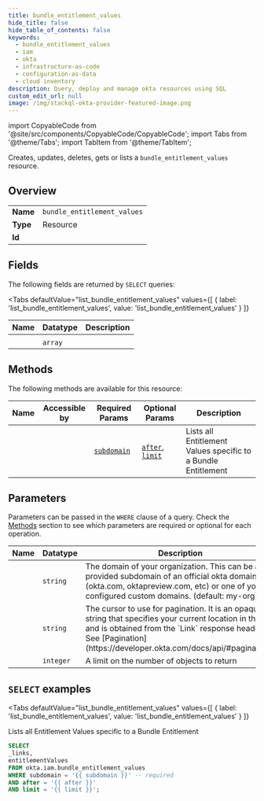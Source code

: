 ```yaml
--- 
title: bundle_entitlement_values
hide_title: false
hide_table_of_contents: false
keywords:
  - bundle_entitlement_values
  - iam
  - okta
  - infrastructure-as-code
  - configuration-as-data
  - cloud inventory
description: Query, deploy and manage okta resources using SQL
custom_edit_url: null
image: /img/stackql-okta-provider-featured-image.png
---
```


import CopyableCode from '@site/src/components/CopyableCode/CopyableCode';
import Tabs from '@theme/Tabs';
import TabItem from '@theme/TabItem';

Creates, updates, deletes, gets or lists a <code>bundle_entitlement_values</code> resource.

## Overview
<table><tbody>
<tr><td><b>Name</b></td><td><code>bundle_entitlement_values</code></td></tr>
<tr><td><b>Type</b></td><td>Resource</td></tr>
<tr><td><b>Id</b></td><td><CopyableCode code="okta.iam.bundle_entitlement_values" /></td></tr>
</tbody></table>

## Fields

The following fields are returned by `SELECT` queries:

<Tabs
    defaultValue="list_bundle_entitlement_values"
    values={[
        { label: 'list_bundle_entitlement_values', value: 'list_bundle_entitlement_values' }
    ]}
>
<TabItem value="list_bundle_entitlement_values">

<table>
<thead>
    <tr>
    <th>Name</th>
    <th>Datatype</th>
    <th>Description</th>
    </tr>
</thead>
<tbody>
<tr>
    <td><CopyableCode code="_links" /></td>
    <td><code></code></td>
    <td></td>
</tr>
<tr>
    <td><CopyableCode code="entitlementValues" /></td>
    <td><code>array</code></td>
    <td></td>
</tr>
</tbody>
</table>
</TabItem>
</Tabs>

## Methods

The following methods are available for this resource:

<table>
<thead>
    <tr>
    <th>Name</th>
    <th>Accessible by</th>
    <th>Required Params</th>
    <th>Optional Params</th>
    <th>Description</th>
    </tr>
</thead>
<tbody>
<tr>
    <td><a href="#list_bundle_entitlement_values"><CopyableCode code="list_bundle_entitlement_values" /></a></td>
    <td><CopyableCode code="select" /></td>
    <td><a href="#parameter-subdomain"><code>subdomain</code></a></td>
    <td><a href="#parameter-after"><code>after</code></a>, <a href="#parameter-limit"><code>limit</code></a></td>
    <td>Lists all Entitlement Values specific to a Bundle Entitlement</td>
</tr>
</tbody>
</table>

## Parameters

Parameters can be passed in the `WHERE` clause of a query. Check the [Methods](#methods) section to see which parameters are required or optional for each operation.

<table>
<thead>
    <tr>
    <th>Name</th>
    <th>Datatype</th>
    <th>Description</th>
    </tr>
</thead>
<tbody>
<tr id="parameter-subdomain">
    <td><CopyableCode code="subdomain" /></td>
    <td><code>string</code></td>
    <td>The domain of your organization. This can be a provided subdomain of an official okta domain (okta.com, oktapreview.com, etc) or one of your configured custom domains. (default: my-org)</td>
</tr>
<tr id="parameter-after">
    <td><CopyableCode code="after" /></td>
    <td><code>string</code></td>
    <td>The cursor to use for pagination. It is an opaque string that specifies your current location in the list and is obtained from the `Link` response header. See [Pagination](https://developer.okta.com/docs/api/#pagination).</td>
</tr>
<tr id="parameter-limit">
    <td><CopyableCode code="limit" /></td>
    <td><code>integer</code></td>
    <td>A limit on the number of objects to return</td>
</tr>
</tbody>
</table>

## `SELECT` examples

<Tabs
    defaultValue="list_bundle_entitlement_values"
    values={[
        { label: 'list_bundle_entitlement_values', value: 'list_bundle_entitlement_values' }
    ]}
>
<TabItem value="list_bundle_entitlement_values">

Lists all Entitlement Values specific to a Bundle Entitlement

```sql
SELECT
_links,
entitlementValues
FROM okta.iam.bundle_entitlement_values
WHERE subdomain = '{{ subdomain }}' -- required
AND after = '{{ after }}'
AND limit = '{{ limit }}';
```
</TabItem>
</Tabs>
